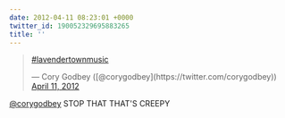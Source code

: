 ```yaml
---
date: 2012-04-11 08:23:01 +0000
twitter_id: 190052329695883265
title: ''
---
```


<blockquote class="twitter-tweet"><p lang="und" dir="ltr"><a href="https://twitter.com/hashtag/lavendertownmusic?src=hash&amp;ref_src=twsrc%5Etfw">#lavendertownmusic</a></p>&mdash; Cory Godbey ([@corygodbey](https://twitter.com/corygodbey)) <a href="https://twitter.com/corygodbey/status/189923129211109376?ref_src=twsrc%5Etfw">April 11, 2012</a></blockquote>
<script async src="https://platform.twitter.com/widgets.js" charset="utf-8"></script>

[@corygodbey](https://twitter.com/corygodbey) STOP THAT THAT'S CREEPY

